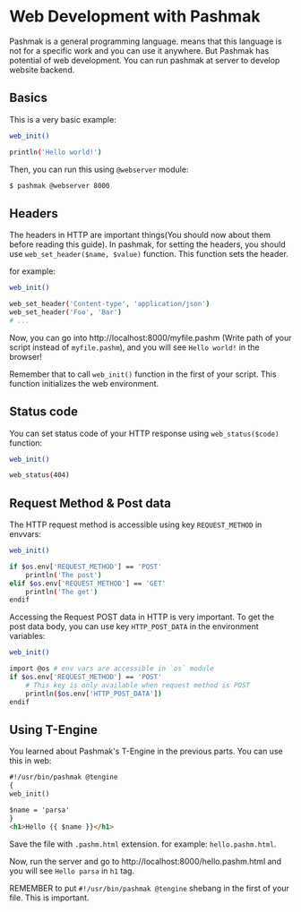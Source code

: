 # Web Development with Pashmak
Pashmak is a general programming language. means that this language is not for a specific work and you can use it anywhere. But Pashmak has potential of web development. You can run pashmak at server to develop website backend.

## Basics
This is a very basic example:

```bash
web_init()

println('Hello world!')
```

Then, you can run this using `@webserver` module:

```bash
$ pashmak @webserver 8000
```

## Headers
The headers in HTTP are important things(You should now about them before reading this guide). In pashmak, for setting the headers, you should use `web_set_header($name, $value)` function. This function sets the header.

for example:

```bash
web_init()

web_set_header('Content-type', 'application/json')
web_set_header('Foo', 'Bar')
# ...
```

Now, you can go into http://localhost:8000/myfile.pashm (Write path of your script instead of `myfile.pashm`), and you will see `Hello world!` in the browser!

Remember that to call `web_init()` function in the first of your script. This function initializes the web environment.

## Status code
You can set status code of your HTTP response using `web_status($code)` function:

```bash
web_init()

web_status(404)
```

## Request Method & Post data
The HTTP request method is accessible using key `REQUEST_METHOD` in envvars:

```bash
web_init()

if $os.env['REQUEST_METHOD'] == 'POST'
    println('The post')
elif $os.env['REQUEST_METHOD'] == 'GET'
    println('The get')
endif
```

Accessing the Request POST data in HTTP is very important. To get the post data body, you can use key `HTTP_POST_DATA` in the environment variables:

```bash
web_init()

import @os # env vars are accessible in `os` module
if $os.env['REQUEST_METHOD'] == 'POST'
    # This key is only available when request method is POST
    println($os.env['HTTP_POST_DATA'])
endif
```

## Using T-Engine
You learned about Pashmak's T-Engine in the previous parts. You can use this in web:

```html
#!/usr/bin/pashmak @tengine
{
web_init()

$name = 'parsa'
}
<h1>Hello {{ $name }}</h1>
```

Save the file with `.pashm.html` extension. for example: `hello.pashm.html`.

Now, run the server and go to http://localhost:8000/hello.pashm.html and you will see `Hello parsa` in `h1` tag.

REMEMBER to put `#!/usr/bin/pashmak @tengine` shebang in the first of your file. This is important.
